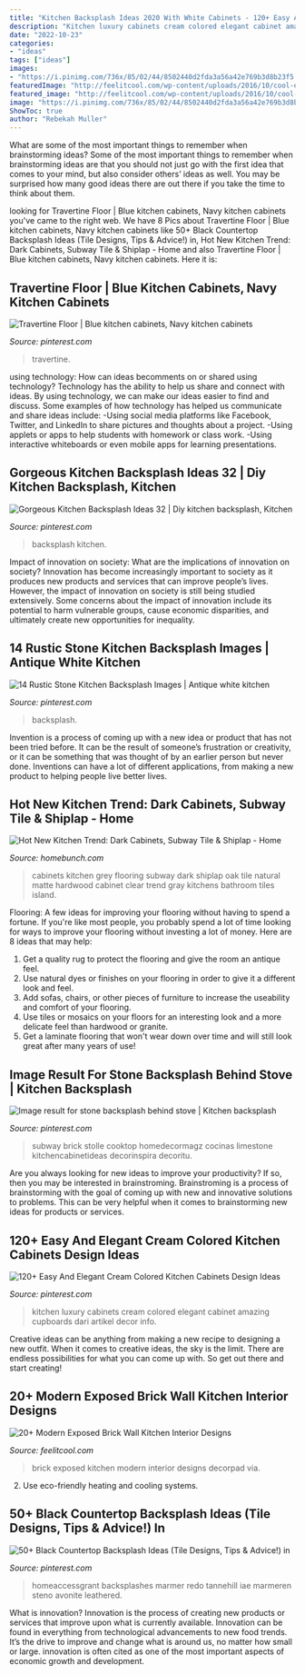 ```yaml
---
title: "Kitchen Backsplash Ideas 2020 With White Cabinets - 120+ Easy And Elegant Cream Colored Kitchen Cabinets Design Ideas"
description: "Kitchen luxury cabinets cream colored elegant cabinet amazing cupboards dari artikel decor info"
date: "2022-10-23"
categories:
- "ideas"
tags: ["ideas"]
images:
- "https://i.pinimg.com/736x/85/02/44/8502440d2fda3a56a42e769b3d8b23f5.jpg"
featuredImage: "http://feelitcool.com/wp-content/uploads/2016/10/cool-exposed-brick-wall-kitchen15.jpg"
featured_image: "http://feelitcool.com/wp-content/uploads/2016/10/cool-exposed-brick-wall-kitchen15.jpg"
image: "https://i.pinimg.com/736x/85/02/44/8502440d2fda3a56a42e769b3d8b23f5.jpg"
ShowToc: true
author: "Rebekah Muller"
---
```



What are some of the most important things to remember when brainstorming ideas?
Some of the most important things to remember when brainstorming ideas are that you should not just go with the first idea that comes to your mind, but also consider others’ ideas as well. You may be surprised how many good ideas there are out there if you take the time to think about them.

	

		
looking for Travertine Floor | Blue kitchen cabinets, Navy kitchen cabinets you've came to the right web. We have 8 Pics about Travertine Floor | Blue kitchen cabinets, Navy kitchen cabinets like 50+ Black Countertop Backsplash Ideas (Tile Designs, Tips &amp; Advice!) in, Hot New Kitchen Trend: Dark Cabinets, Subway Tile &amp; Shiplap - Home and also Travertine Floor | Blue kitchen cabinets, Navy kitchen cabinets. Here it is:
		
    
## Travertine Floor | Blue Kitchen Cabinets, Navy Kitchen Cabinets

<img loading=lazy src="https://i.pinimg.com/736x/4e/f3/aa/4ef3aab53edadfca6be9594ad0441cc1--navy-kitchen-kitchen-dining.jpg" onerror="this.onerror=null;this.src='https://tse3.mm.bing.net/th?id=OIP.1zf9U6lVSMrxYcB3OMQtxwHaHa&amp;pid=15.1';" alt="Travertine Floor | Blue kitchen cabinets, Navy kitchen cabinets">

_Source: pinterest.com_

>travertine. 

	

using technology: How can ideas becomments on or shared using technology?
Technology has the ability to help us share and connect with ideas. By using technology, we can make our ideas easier to find and discuss. Some examples of how technology has helped us communicate and share ideas include: 
-Using social media platforms like Facebook, Twitter, and LinkedIn to share pictures and thoughts about a project. 
-Using applets or apps to help students with homework or class work. 
-Using interactive whiteboards or even mobile apps for learning presentations.

    
## Gorgeous Kitchen Backsplash Ideas 32 | Diy Kitchen Backsplash, Kitchen

<img loading=lazy src="https://i.pinimg.com/736x/45/15/9d/45159d6895211d74436795533fcae0c9.jpg" onerror="this.onerror=null;this.src='https://tse1.mm.bing.net/th?id=OIP.5NhmAIvVIgOi_zsZbZRffAHaJ4&amp;pid=15.1';" alt="Gorgeous Kitchen Backsplash Ideas 32 | Diy kitchen backsplash, Kitchen">

_Source: pinterest.com_

>backsplash kitchen. 

	

Impact of innovation on society: What are the implications of innovation on society?
Innovation has become increasingly important to society as it produces new products and services that can improve people’s lives. However, the impact of innovation on society is still being studied extensively. Some concerns about the impact of innovation include its potential to harm vulnerable groups, cause economic disparities, and ultimately create new opportunities for inequality.

    
## 14 Rustic Stone Kitchen Backsplash Images | Antique White Kitchen

<img loading=lazy src="https://i.pinimg.com/736x/85/02/44/8502440d2fda3a56a42e769b3d8b23f5.jpg" onerror="this.onerror=null;this.src='https://tse1.mm.bing.net/th?id=OIP.4g5Us2IBDgijWKUU173pPAHaLG&amp;pid=15.1';" alt="14 Rustic Stone Kitchen Backsplash Images | Antique white kitchen">

_Source: pinterest.com_

>backsplash. 

	

Invention is a process of coming up with a new idea or product that has not been tried before. It can be the result of someone’s frustration or creativity, or it can be something that was thought of by an earlier person but never done. Inventions can have a lot of different applications, from making a new product to helping people live better lives.

    
## Hot New Kitchen Trend: Dark Cabinets, Subway Tile &amp; Shiplap - Home

<img loading=lazy src="http://www.homebunch.com/wp-content/uploads/2017/04/Kitchen-Hardwood-Flooring.-Kitchen-Hardwood-Flooring.-Kitchen-Hardwood-Flooring.-Kitchen-Hardwood-Flooring.-Kitchen-Hardwood-Flooring.jpg" onerror="this.onerror=null;this.src='https://tse3.mm.bing.net/th?id=OIP.7totyi0H8Ve8ui1IIL1zuAHaKU&amp;pid=15.1';" alt="Hot New Kitchen Trend: Dark Cabinets, Subway Tile &amp; Shiplap - Home">

_Source: homebunch.com_

>cabinets kitchen grey flooring subway dark shiplap oak tile natural matte hardwood cabinet clear trend gray kitchens bathroom tiles island. 

	

Flooring: A few ideas for improving your flooring without having to spend a fortune.
If you're like most people, you probably spend a lot of time looking for ways to improve your flooring without investing a lot of money. Here are 8 ideas that may help: 
1. Get a quality rug to protect the flooring and give the room an antique feel. 
2. Use natural dyes or finishes on your flooring in order to give it a different look and feel. 
3. Add sofas, chairs, or other pieces of furniture to increase the useability and comfort of your flooring. 
4. Use tiles or mosaics on your floors for an interesting look and a more delicate feel than hardwood or granite. 
5. Get a laminate flooring that won't wear down over time and will still look great after many years of use! 

    
## Image Result For Stone Backsplash Behind Stove | Kitchen Backsplash

<img loading=lazy src="https://i.pinimg.com/736x/ca/8d/f8/ca8df8c38690675af6ed82d213a686df.jpg" onerror="this.onerror=null;this.src='https://tse2.mm.bing.net/th?id=OIP.GvkSZa5hdJdLYsUIxU1hggHaLG&amp;pid=15.1';" alt="Image result for stone backsplash behind stove | Kitchen backsplash">

_Source: pinterest.com_

>subway brick stolle cooktop homedecormagz cocinas limestone kitchencabinetideas decorinspira decoritu. 

	

Are you always looking for new ideas to improve your productivity? If so, then you may be interested in brainstroming. Brainstroming is a process of brainstorming with the goal of coming up with new and innovative solutions to problems. This can be very helpful when it comes to brainstorming new ideas for products or services.

    
## 120+ Easy And Elegant Cream Colored Kitchen Cabinets Design Ideas

<img loading=lazy src="https://i.pinimg.com/736x/58/05/d2/5805d28bde1f98394cd55629cf14ff89.jpg" onerror="this.onerror=null;this.src='https://tse1.mm.bing.net/th?id=OIP.6RJN-uX50gP0LWs3seUEpgHaKo&amp;pid=15.1';" alt="120+ Easy And Elegant Cream Colored Kitchen Cabinets Design Ideas">

_Source: pinterest.com_

>kitchen luxury cabinets cream colored elegant cabinet amazing cupboards dari artikel decor info. 

	

Creative ideas can be anything from making a new recipe to designing a new outfit. When it comes to creative ideas, the sky is the limit. There are endless possibilities for what you can come up with. So get out there and start creating!

    
## 20+ Modern Exposed Brick Wall Kitchen Interior Designs

<img loading=lazy src="http://feelitcool.com/wp-content/uploads/2016/10/cool-exposed-brick-wall-kitchen15.jpg" onerror="this.onerror=null;this.src='https://tse3.mm.bing.net/th?id=OIP.BgrWiLzD2m7I7btP9mcdYwHaLh&amp;pid=15.1';" alt="20+ Modern Exposed Brick Wall Kitchen Interior Designs">

_Source: feelitcool.com_

>brick exposed kitchen modern interior designs decorpad via. 

	

2. Use eco-friendly heating and cooling systems.

    
## 50+ Black Countertop Backsplash Ideas (Tile Designs, Tips &amp; Advice!) In

<img loading=lazy src="https://i.pinimg.com/736x/81/d2/3a/81d23a959d1afedc4f9ac185814c4dca.jpg" onerror="this.onerror=null;this.src='https://tse2.mm.bing.net/th?id=OIP.TaZYi3L4uMMcGTVwUxhA8AHaLH&amp;pid=15.1';" alt="50+ Black Countertop Backsplash Ideas (Tile Designs, Tips &amp; Advice!) in">

_Source: pinterest.com_

>homeaccessgrant backsplashes marmer redo tannehill iae marmeren steno avonite leathered. 

	

What is innovation?
Innovation is the process of creating new products or services that improve upon what is currently available. Innovation can be found in everything from technological advancements to new food trends. It’s the drive to improve and change what is around us, no matter how small or large. innovation is often cited as one of the most important aspects of economic growth and development.

